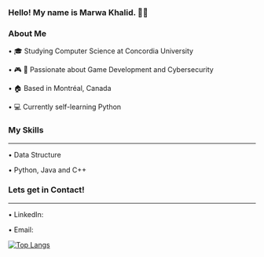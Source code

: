 ### Hello! My name is Marwa Khalid. 👋🏼
 
 ### About Me
 •	🎓 Studying Computer Science at Concordia University
 
 •	🎮 🔐 Passionate about Game Development and Cybersecurity
 
 • 🏠 Based in Montréal, Canada
 
 •	💻 Currently self-learning Python
 
 ### My Skills
 ______________
  •	Data Structure
  
  •	Python, Java and C++
 
 ### Lets get in Contact! 
 _________________________
 • LinkedIn:
 
 • Email: 
 
[![Top Langs](https://github-readme-stats.vercel.app/api/top-langs/?username=MarwaKhalid)](https://github.com/anuraghazra/github-readme-stats)
